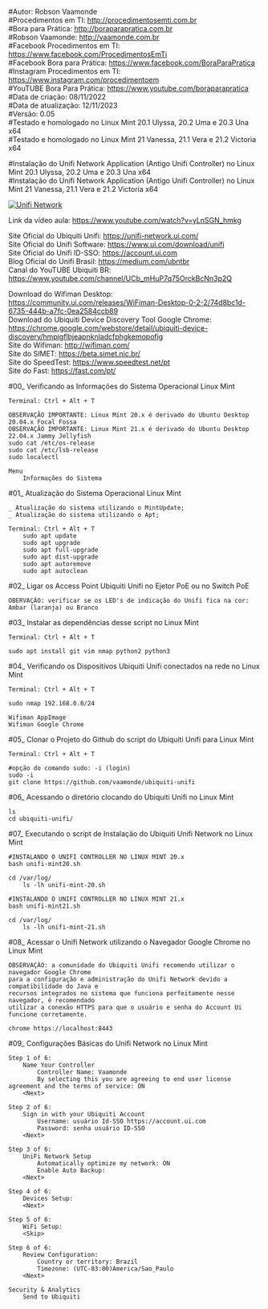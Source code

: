 #Autor: Robson Vaamonde<br>
#Procedimentos em TI: http://procedimentosemti.com.br<br>
#Bora para Prática: http://boraparapratica.com.br<br>
#Robson Vaamonde: http://vaamonde.com.br<br>
#Facebook Procedimentos em TI: https://www.facebook.com/ProcedimentosEmTi<br>
#Facebook Bora para Prática: https://www.facebook.com/BoraParaPratica<br>
#Instagram Procedimentos em TI: https://www.instagram.com/procedimentoem<br>
#YouTUBE Bora Para Prática: https://www.youtube.com/boraparapratica<br>
#Data de criação: 08/11/2022<br>
#Data de atualização: 12/11/2023<br>
#Versão: 0.05<br>
#Testado e homologado no Linux Mint 20.1 Ulyssa, 20.2 Uma e 20.3 Una x64<br>
#Testado e homologado no Linux Mint 21 Vanessa, 21.1 Vera e 21.2 Victoria x64

#Instalação do Unifi Network Application (Antigo Unifi Controller) no Linux Mint 20.1 Ulyssa, 20.2 Uma e 20.3 Una x64<br>
#Instalação do Unifi Network Application (Antigo Unifi Controller) no Linux Mint 21 Vanessa, 21.1 Vera e 21.2 Victoria x64

[![Unifi Network](http://img.youtube.com/vi/yLnSGN_hmkg/0.jpg)](https://www.youtube.com/watch?v=yLnSGN_hmkg "Unifi Network")

Link da vídeo aula: https://www.youtube.com/watch?v=yLnSGN_hmkg

Site Oficial do Ubiquiti Unifi: https://unifi-network.ui.com/<br>
Site Oficial do Unifi Software: https://www.ui.com/download/unifi<br>
Site Oficial do Unifi ID-SSO: https://account.ui.com<br>
Blog Oficial do Unifi Brasil: https://medium.com/ubntbr<br>
Canal do YouTUBE Ubiquiti BR: https://www.youtube.com/channel/UCb_mHuP7q75OrckBcNn3p2Q

Download do Wifiman Desktop: https://community.ui.com/releases/WiFiman-Desktop-0-2-2/74d8bc1d-6735-444b-a7fc-0ea2584ccb89<br>
Download do Ubiquiti Device Discovery Tool Google Chrome: https://chrome.google.com/webstore/detail/ubiquiti-device-discovery/hmpigflbjeapnknladcfphgkemopofig<br>
Site do Wifiman: http://wifiman.com/<br>
Site do SIMET: https://beta.simet.nic.br/<br>
Site do SpeedTest: https://www.speedtest.net/pt<br>
Site do Fast: https://fast.com/pt/

#00_ Verificando as Informações do Sistema Operacional Linux Mint<br>

	Terminal: Ctrl + Alt + T

	OBSERVAÇÃO IMPORTANTE: Linux Mint 20.x é derivado do Ubuntu Desktop 20.04.x Focal Fossa 
	OBSERVAÇÃO IMPORTANTE: Linux Mint 21.x é derivado do Ubuntu Desktop 22.04.x Jammy Jellyfish
	sudo cat /etc/os-release
	sudo cat /etc/lsb-release
	sudo localectl

	Menu
		Informações do Sistema

#01_ Atualização do Sistema Operacional Linux Mint<br>

	_ Atualização do sistema utilizando o MintUpdate;
	_ Atualização do sistema utilizando o Apt;

	Terminal: Ctrl + Alt + T
		sudo apt update
		sudo apt upgrade
		sudo apt full-upgrade
		sudo apt dist-upgrade
		sudo apt autoremove
		sudo apt autoclean

#02_ Ligar os Access Point Ubiquiti Unifi no Ejetor PoE ou no Switch PoE<br>

	OBERVAÇÃO: verificar se os LED's de indicação do Unifi fica na cor: Ambar (laranja) ou Branco

#03_ Instalar as dependências desse script no Linux Mint<br>

	Terminal: Ctrl + Alt + T
	
	sudo apt install git vim nmap python2 python3

#04_ Verificando os Dispositivos Ubiquiti Unifi conectados na rede no Linux Mint<br>

	Terminal: Ctrl + Alt + T
	
	sudo nmap 192.168.0.0/24

	Wifiman AppImage
	Wifiman Google Chrome

#05_ Clonar o Projeto do Github do script do Ubiquiti Unifi para Linux Mint<br>

	Terminal: Ctrl + Alt + T
	
	#opção do comando sudo: -i (login)
	sudo -i
	git clone https://github.com/vaamonde/ubiquiti-unifi

#06_ Acessando o diretório clocando do Ubiquiti Unifi no Linux Mint<br>

	ls
	cd ubiquiti-unifi/

#07_ Executando o script de Instalação do Ubiquiti Unifi Network no Linux Mint<br>

	#INSTALANDO O UNIFI CONTROLLER NO LINUX MINT 20.x
	bash unifi-mint20.sh

	cd /var/log/
		ls -lh unifi-mint-20.sh

	#INSTALANDO O UNIFI CONTROLLER NO LINUX MINT 21.x
	bash unifi-mint21.sh

	cd /var/log/
		ls -lh unifi-mint-21.sh

#08_ Acessar o Unifi Network utilizando o Navegador Google Chrome no Linux Mint<br>

	OBSERVAÇÃO: a comunidade do Ubiquiti Unifi recomendo utilizar o navegador Google Chrome
	para a configuração e administração do Unifi Network devido a compatibilidade do Java e
	recursos integrados no sistema que funciona perfeitamente nesse navegador, é recomendado
	utilizar a conexão HTTPS para que o usuário e senha do Account Ui funcione corretamente.

	chrome https://localhost:8443

#09_ Configurações Básicas do Unifi Network no Linux Mint<br>

	Step 1 of 6:
		Name Your Controller
			Controller Name: Vaamonde
			By selecting this you are agreeing to end user license agreement and the terms of service: ON 
		<Next>

	Step 2 of 6:
		Sign in with your Ubiquiti Account
			Username: usuário Id-SSO https://account.ui.com
			Password: senha usuário ID-SSO 
		<Next>

	Step 3 of 6:
		UniFi Network Setup
			Automatically optimize my network: ON
			Enable Auto Backup: 
		<Next>

	Step 4 of 6:
		Devices Setup: 
		<Next>

	Step 5 of 6:
		WiFi Setup: 
		<Skip>

	Step 6 of 6:
		Review Configuration:
			Country or territory: Brazil
			Timezone: (UTC-03:00)America/Sao_Paulo 
		<Next>

	Security & Analytics
		Send to Ubiquiti